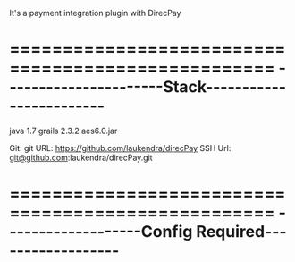 It's a payment integration plugin with DirecPay

===================================================
----------------------Stack------------------------
===================================================
java 1.7
grails 2.3.2
aes6.0.jar

Git:
git URL: https://github.com/laukendra/direcPay
SSH Url: git@github.com:laukendra/direcPay.git

===================================================
-------------------Config Required------------------
===================================================

